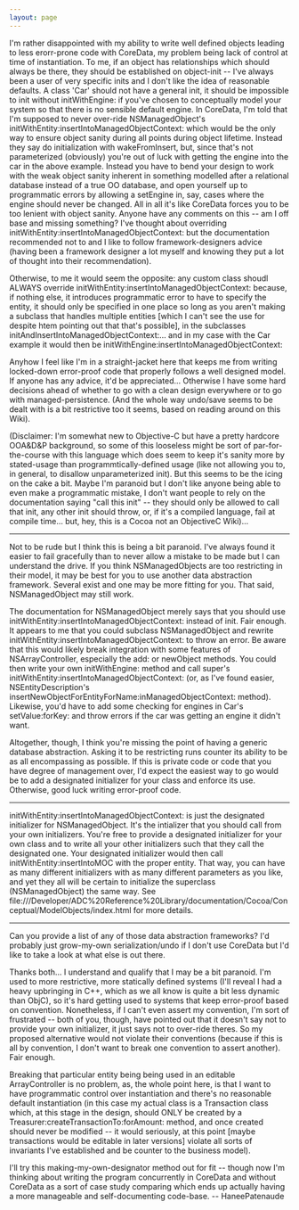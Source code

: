 ```yaml
---
layout: page
---
```


I'm rather disappointed with my ability to write well defined objects leading to less erorr-prone code with CoreData, my problem being lack of control at time of instantiation. To me, if an object has relationships which should always be there, they should be established on object-init -- I've always been a user of very specific inits and I don't like the idea of reasonable defaults. A class 'Car' should not have a general init, it should be impossible to init without initWithEngine: if you've chosen to conceptually model your system so that there is no sensible default engine. In CoreData, I'm told that I'm supposed to never over-ride NSManagedObject's initWithEntity:insertIntoManagedObjectContext: which would be the only way to ensure object sanity during all points during object lifetime. Instead they say do initialization with wakeFromInsert, but, since that's not parameterized (obviously) you're out of luck with getting the engine into the car in the above example. Instead you have to bend your design to work with the weak object sanity inherent in something modelled after a relational database instead of a true OO database, and open yourself up to programmatic errors by allowing a setEngine in, say, cases where the engine should never be changed. All in all it's like CoreData forces you to be too lenient with object sanity. Anyone have any comments on this -- am I off base and missing something? I've thought about overriding initWithEntity:insertIntoManagedObjectContext: but the documentation recommended not to and I like to follow framework-designers advice (having been a framework designer a lot myself and knowing they put a lot of thought into their recommendation).

Otherwise, to me it would seem the opposite: any custom class shoudl ALWAYS override initWithEntity:insertIntoManagedObjectContext: because, if nothing else, it introduces programmatic error to have to specify the entity, it should only be specified in one place so long as you aren't making a subclass that handles multiple entities [which I can't see the use for despite htem pointing out that that's possible], in the subclasses initAndInsertIntoManagedObjectContext:... and in my case with the Car example it would then be initWithEngine:insertIntoManagedObjectContext:

Anyhow I feel like I'm in a straight-jacket here that keeps me from writing locked-down error-proof code that properly follows a well designed model. If anyone has any advice, it'd be appreciated... Otherwise I have some hard decisions ahead of whether to go with a clean design everywhere or to go with managed-persistence. (And the whole way undo/save seems to be dealt with is a bit restrictive too it seems, based on reading around on this Wiki).

(Disclaimer: I'm somewhat new to Objective-C but have a pretty hardcore OOA&D&P background, so some of this looseless might be sort of par-for-the-course with this language which does seem to keep it's sanity more by stated-usage than programmtically-defined usage (like not allowing you to, in general, to disallow unparameterized init). But this seems to be the icing on the cake a bit. Maybe I'm paranoid but I don't like anyone being able to even make a programmatic mistake, I don't want people to rely on the documentation saying "call this init" -- they should only be allowed to call that init, any other init should throw, or, if it's a compiled language, fail at compile time... but, hey, this is a Cocoa not an ObjectiveC Wiki)...

----

Not to be rude but I think this is being a bit paranoid.  I've always found it easier to fail gracefully than to never allow a mistake to be made but I can understand the drive.  If you think NSManagedObjects are too restricting in their model, it may be best for you to use another data abstraction framework.  Several exist and one may be more fitting for you.  That said, NSManagedObject may still work.

The documentation for NSManagedObject merely says that you should use initWithEntity:insertIntoManagedObjectContext: instead of init.  Fair enough.  It appears to me that you could subclass NSManagedObject and rewrite initWithEntity:insertIntoManagedObjectContext: to throw an error.  Be aware that this would likely break integration with some features of NSArrayController, especially the add: or newObject methods.  You could then write your own initWithEngine: method and call super's initWithEntity:insertIntoManagedObjectContext: (or, as I've found easier, NSEntityDescription's insertNewObjectForEntityForName:inManagedObjectContext: method).  Likewise, you'd have to add some checking for engines in Car's setValue:forKey: and throw errors if the car was getting an engine it didn't want.

Altogether, though, I think you're missing the point of having a generic database abstraction.  Asking it to be restricting runs counter its ability to be as all encompassing as possible.  If this is private code or code that you have degree of management over, I'd expect the easiest way to go would be to add a designated initializer for your class and enforce its use.  Otherwise, good luck writing error-proof code.

----

initWithEntity:insertIntoManagedObjectContext: is just the designated initializer for NSManagedObject. It's the intializer that you should call from your own initializers. You're free to provide a designated initializer for your own class and to write all your other initializers such that they call the designated one. Your designated initializer would then call initWithEntity:insertIntoMOC with the proper entity. That way, you can have as many different initializers with as many different parameters as  you like, and yet they all will be certain to initialize the superclass (NSManagedObject) the same way. See file:///Developer/ADC%20Reference%20Library/documentation/Cocoa/Conceptual/ModelObjects/index.html for more details.

----

Can you provide a list of any of those data abstraction frameworks? I'd probably just grow-my-own serialization/undo if I don't use CoreData but I'd like to take a look at what else is out there.

Thanks both... I understand and qualify that I may be a bit paranoid. I'm used to more restrictive, more statically defined systems (I'll reveal I had a heavy upbringing in C++, which as we all know is quite a bit less dynamic than ObjC), so it's hard getting used to systems that keep error-proof based on convention. Nonetheless, if I can't even assert my convention, I'm sort of frustrated -- both of you, though, have pointed out that it doesn't say not to provide your own initializer, it just says not to over-ride theres. So my proposed alternative would not violate their conventions (because if this is all by convention, I don't want to break one convention to assert another). Fair enough.

Breaking that particular entity being being used in an editable ArrayController is no problem, as, the whole point here, is that I want to have programmatic control over instantiation and there's no reasonable default instantiation (in this case my actual class is a Transaction class which, at this stage in the design, should ONLY be created by a Treasurer:createTransactionTo:forAmount: method, and once created should never be modified -- it would seriously, at this point [maybe transactions would be editable in later versions] violate all sorts of invariants I've established and be counter to the business model).

I'll try this making-my-own-designator method out for fit -- though now I'm thinking about writing the program concurrently in CoreData and without CoreData as a sort of case study comparing which ends up actually having a more manageable and self-documenting code-base. -- HaneePatenaude
